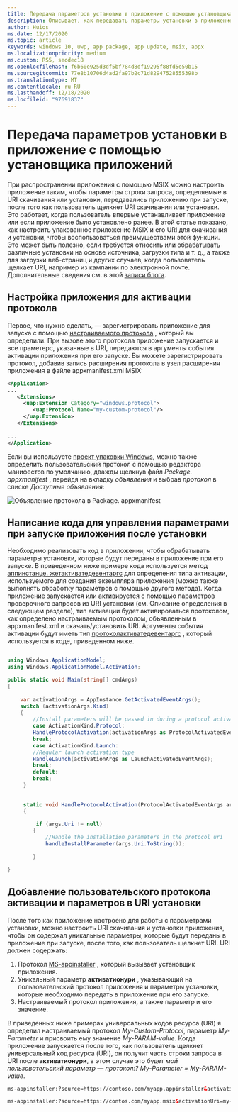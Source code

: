 ```yaml
---
title: Передача параметров установки в приложение с помощью установщика приложений
description: Описывает, как передавать параметры установки в приложение через установщик приложения и активацию протокола.
author: Huios
ms.date: 12/17/2020
ms.topic: article
keywords: windows 10, uwp, app package, app update, msix, appx
ms.localizationpriority: medium
ms.custom: RS5, seodec18
ms.openlocfilehash: f6b60e925d3df5bf784d8df19295f88fd5e50b15
ms.sourcegitcommit: 77e8b10706d4ad2fa97b2c71d82947528555398b
ms.translationtype: MT
ms.contentlocale: ru-RU
ms.lasthandoff: 12/18/2020
ms.locfileid: "97691837"
---
```

# <a name="passing-installation-parameters-to-your-app-via-app-installer"></a>Передача параметров установки в приложение с помощью установщика приложений

При распространении приложения с помощью MSIX можно настроить приложение таким, чтобы параметры строки запроса, определяемые в URI скачивания или установки, передавались приложению при запуске, после того как пользователь щелкнет URI скачивания или установки. Это работает, когда пользователь впервые устанавливает приложение или если приложение было установлено ранее. В этой статье показано, как настроить упакованное приложение MSIX и его URI для скачивания и установки, чтобы воспользоваться преимуществами этой функции. Это может быть полезно, если требуется относить или обрабатывать различные установки на основе источника, загрузки типа и т. д., а также для загрузки веб-страниц и других случаев, когда пользователь щелкает URI, например из кампании по электронной почте. Дополнительные сведения см. в этой [записи блога](https://techcommunity.microsoft.com/t5/windows-dev-appconsult/passing-installation-parameters-to-a-windows-application-with/ba-p/1719829).

## <a name="configure-your-application-for-protocol-activation"></a>Настройка приложения для активации протокола

Первое, что нужно сделать, — зарегистрировать приложение для запуска с помощью [настраиваемого протокола](https://docs.microsoft.com/windows/apps/desktop/modernize/desktop-to-uwp-extensions#start-your-application-in-different-ways) , который вы определили. При вызове этого протокола приложение запускается и все праметерс, указанные в URI, передаются в аргументы события активации приложения при его запуске. Вы можете зарегистрировать протокол, добавив запись расширения протокола в узел расширения приложения в файле appxmanifest.xml MSIX:

```xml
<Application>
...
   <Extensions>
     <uap:Extension Category="windows.protocol">
        <uap:Protocol Name="my-custom-protocol"/>
     </uap:Extension>
   </Extensions>
  
...
</Application>
```

Если вы используете [проект упаковки Windows](https://docs.microsoft.com/windows/msix/desktop/desktop-to-uwp-packaging-dot-net), можно также определить пользовательский протокол с помощью редактора манифестов по умолчанию, дважды щелкнув файл _Package. appxmanifest_ , перейдя на вкладку _объявления_ и выбрав _протокол_ в списке _Доступные объявления_:

![Объявление протокола в Package. appxmanifest](images/custom-protocol.PNG)

##  <a name="write-code-to-handle-parameters-when-your-app-is-launched-after-installation"></a>Написание кода для управления параметрами при запуске приложения после установки

Необходимо реализовать код в приложении, чтобы обрабатывать параметры установки, которые будут переданы в приложение при его запуске. В приведенном ниже примере кода используется метод [аппинстанце. жетактиватедевентаргс](https://docs.microsoft.com/uwp/api/windows.applicationmodel.appinstance.getactivatedeventargs?view=winrt-19041) для определения типа активации, используемого для создания экземпляра приложения (можно также выполнять обработку параметров с помощью другого метода). Когда приложение запускается или активируется с помощью параметров проверочного запросов из URI установки (см. Описание определения в следующем разделе), тип активации будет активироваться протоколом, как определено настраиваемым протоколом, объявленным в appxmanifest.xml и скачать/установить URI. Аргументы события активации будут иметь тип [протоколактиватедевентаргс](https://docs.microsoft.com/uwp/api/windows.applicationmodel.activation.protocolactivatedeventargs?view=winrt-19041) , который используется в коде, приведенном ниже.

```csharp

using Windows.ApplicationModel;
using Windows.ApplicationModel.Activation;

public static void Main(string[] cmdArgs)
{
            
    var activationArgs = AppInstance.GetActivatedEventArgs();
    switch (activationArgs.Kind)
    {
        //Install parameters will be passed in during a protocol activation
        case ActivationKind.Protocol:
        HandleProtocolActivation(activationArgs as ProtocolActivatedEventArgs);
        break;
        case ActivationKind.Launch:
        //Regular launch activation type
        HandleLaunch(activationArgs as LaunchActivatedEventArgs);
        break;
        default:
        break;
     }       
    

     static void HandleProtocolActivation(ProtocolActivatedEventArgs args)
     {

         if (args.Uri != null)
        {
            //Handle the installation parameters in the protocol uri
            handleInstallParameter(args.Uri.ToString());

        }
            
}
```

## <a name="add-your-custom-activation-protocol-and-parameters-to-the-installation-uri"></a>Добавление пользовательского протокола активации и параметров в URI установки

После того как приложение настроено для работы с параметрами установки, можно настроить URI скачивания и установки приложения, чтобы он содержал уникальные параметры, которые будут переданы в приложение при запуске, после того, как пользователь щелкнет URI. URI должен содержать:

1. Протокол [MS-appinstaller](https://docs.microsoft.com/windows/msix/app-installer/installing-windows10-apps-web#protocol-activation-scheme) , который вызывает установщик приложения.
2. Уникальный параметр **активатионури** , указывающий на пользовательский протокол приложения и параметры установки, которые необходимо передать в приложение при его запуске.
3. Настраиваемый протокол приложения, а также параметр и его значение.

В приведенных ниже примерах универсальных кодов ресурса (URI) я определил настраиваемый протокол _My-Custom-Protocol_, параметр _My-Parameter_ и присвоить ему значение _My-PARAM-value_. Когда приложение запускается после того, как пользователь щелкнет универсальный код ресурса (URI), он получит часть строки запроса в URI после **активатионури**, в этом случае это будет _мой пользовательский параметр — протокол:? My-Parameter = My-PARAM-value_.

```html
ms-appinstaller:?source=https://contoso.com/myapp.appinstaller&activationUri=my-custom-protocol:?my-parameter=my-param-value
```
```html
ms-appinstaller:?source=https://contos.com/myapp.msix&activationUri=my-custom-protocol:?my-parameter=my-param-value
```

